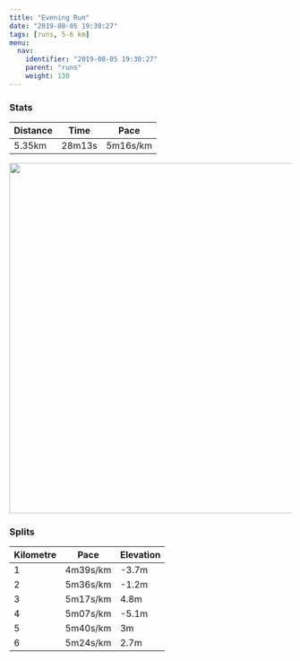 ```yaml
---
title: "Evening Run"
date: "2019-08-05 19:30:27"
tags: [runs, 5-6 km]
menu:
  nav:
    identifier: "2019-08-05 19:30:27"
    parent: "runs"
    weight: 130
---
```


### Stats

| Distance | Time | Pace |
|----------|------|------|
|5.35km|28m13s|5m16s/km|

<img src='https://maps.googleapis.com/maps/api/staticmap?maptype=terrain&path=enc:mqjeIxzyLlItJNS`@ARGLXRHj@KRBdAfAI`A?^@d@Hd@PJRDRPr@|@^n@^h@d@NRNNNF`@RLTBLTIz@@^Lz@LZ^l@F\PRl@lBn@bALzAJnCF^J\v@`BT|@FbARz@?~@Ib@Eb@JfATfAHTZl@LPH`@@b@RzBA~@f@zALXJ~@?b@D\JVD\HXQTQ?OWI]E_@A`@J`@A`@Dd@FZLRO`BVTF\B`@A^G\QZ[v@B`@LZNTR~@B\@dAAd@G\IZE\F\?b@A\ShACrAD`@E`@_@t@KZFx@Z~@F^Bd@KZMVZnGSv@URUCSWfCwHb@UZ]LOTi@Og@MQKYM_A[gHBg@Ji@?e@QcACa@Qy@Ag@Ee@Fa@N{Ao@qRoAqDSaBAe@Ia@O{AMWSBUSMUKUYqA]s@u@mBw@aAMeBSaAAaADc@@_AEgA[gAAWIc@[uASo@s@mBu@_B_@_ASo@O[a@i@i@k@_@Q}Ac@{@c@o@g@Y_@Q]IGCAIBi@b@E?GIq@gByA_Dy@wBg@wBqA}DKo@Gi@Am@OAGEOc@UUUq@E_@@a@Hc@K]u@mACOFw@F]^}@R]dAa@f@YTa@b@LDFTf@X~@TF^t@&key=AIzaSyAfqMeaZ1CCJFGP5cWud__oZnT_Pybg-1M&size=800x800&scale=2&markers=color:yellow|label:S|53.47111,-2.26749&markers=color:green|label:F|53.47049000000003,-2.264360000000002' width='625' />

### Splits

| Kilometre | Pace | Elevation |
|------|------|-----------|
|1|4m39s/km|-3.7m|
|2|5m36s/km|-1.2m|
|3|5m17s/km|4.8m|
|4|5m07s/km|-5.1m|
|5|5m40s/km|3m|
|6|5m24s/km|2.7m|
